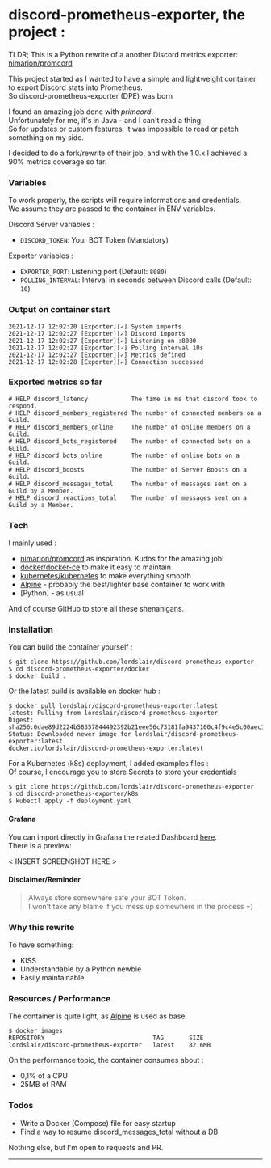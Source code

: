 # discord-prometheus-exporter, the project :

TLDR; This is a Python rewrite of a another Discord metrics exporter: [nimarion/promcord][promcord]

This project started as I wanted to have a simple and lightweight container to export Discord stats into Prometheus.  
So discord-prometheus-exporter (DPE) was born

I found an amazing job done with *primcord*.  
Unfortunately for me, it's in Java - and I can't read a thing.  
So for updates or custom features, it was impossible to read or patch something on my side.

I decided to do a fork/rewrite of their job, and with the 1.0.x I achieved a 90% metrics coverage so far.

### Variables

To work properly, the scripts will require informations and credentials.  
We assume they are passed to the container in ENV variables.

Discord Server variables :
- `DISCORD_TOKEN`: Your BOT Token (Mandatory)

Exporter variables :
- `EXPORTER_PORT`: Listening port (Default: `8080`)
- `POLLING_INTERVAL`: Interval in seconds between Discord calls (Default: `10`)

### Output on container start

```
2021-12-17 12:02:20 [Exporter][✓] System imports
2021-12-17 12:02:27 [Exporter][✓] Discord imports
2021-12-17 12:02:27 [Exporter][✓] Listening on :8080
2021-12-17 12:02:27 [Exporter][✓] Polling interval 10s
2021-12-17 12:02:27 [Exporter][✓] Metrics defined
2021-12-17 12:02:28 [Exporter][✓] Connection successed
```

### Exported metrics so far

```
# HELP discord_latency            The time in ms that discord took to respond.
# HELP discord_members_registered The number of connected members on a Guild.
# HELP discord_members_online     The number of online members on a Guild.
# HELP discord_bots_registered    The number of connected bots on a Guild.
# HELP discord_bots_online        The number of online bots on a Guild.
# HELP discord_boosts             The number of Server Boosts on a Guild.
# HELP discord_messages_total     The number of messages sent on a Guild by a Member.
# HELP discord_reactions_total    The number of messages sent on a Guild by a Member.
```

### Tech

I mainly used :

* [nimarion/promcord][promcord] as inspiration. Kudos for the amazing job!
* [docker/docker-ce][docker] to make it easy to maintain
* [kubernetes/kubernetes][kubernetes] to make everything smooth
* [Alpine][alpine] - probably the best/lighter base container to work with
* [Python] - as usual

And of course GitHub to store all these shenanigans.

### Installation

You can build the container yourself :
```
$ git clone https://github.com/lordslair/discord-prometheus-exporter
$ cd discord-prometheus-exporter/docker
$ docker build .
```

Or the latest build is available on docker hub :
```
$ docker pull lordslair/discord-prometheus-exporter:latest
latest: Pulling from lordslair/discord-prometheus-exporter
Digest: sha256:0dae89d2224b58357844492392b21eee56c73181fa9437100c4f9c4e5c00aec1
Status: Downloaded newer image for lordslair/discord-prometheus-exporter:latest
docker.io/lordslair/discord-prometheus-exporter:latest
```

For a Kubernetes (k8s) deployment, I added examples files :  
Of course, I encourage you to store Secrets to store your credentials
```
$ git clone https://github.com/lordslair/discord-prometheus-exporter
$ cd discord-prometheus-exporter/k8s
$ kubectl apply -f deployment.yaml
```

#### Grafana

You can import directly in Grafana the related Dashboard [here][dashboard].  
There is a preview:  

< INSERT SCREENSHOT HERE >

#### Disclaimer/Reminder

> Always store somewhere safe your BOT Token.  
> I won't take any blame if you mess up somewhere in the process =)  

### Why this rewrite

To have something:
- KISS
- Understandable by a Python newbie
- Easily maintainable  


### Resources / Performance

The container is quite light, as [Alpine][alpine] is used as base.  

```
$ docker images
REPOSITORY                              TAG       SIZE
lordslair/discord-prometheus-exporter   latest    82.6MB
```

On the performance topic, the container consumes about :
 - 0,1% of a CPU
 - 25MB of RAM

### Todos

 - Write a Docker (Compose) file for easy startup
 - Find a way to resume discord_messages_total without a DB

Nothing else, but I'm open to requests and PR.  

---
   [kubernetes]: <https://github.com/kubernetes/kubernetes>
   [docker]: <https://github.com/docker/docker-ce>
   [alpine]: <https://github.com/alpinelinux>
   [promcord]: <https://github.com/nimarion/promcord>
   [dashboard]: <https://github.com/lordslair/discord-prometheus-exporter/grafana/dashboard-DPE.json>
